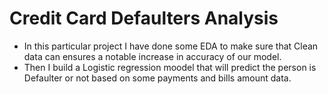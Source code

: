 # Credit Card Defaulters Analysis

- In this particular project I have done some EDA to make sure that Clean data can ensures a notable increase in accuracy of our model.
- Then I build a Logistic regression moodel that will predict the person is Defaulter or not based on some payments and bills amount data.
